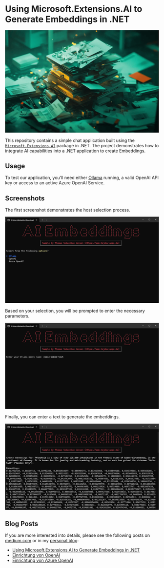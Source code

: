 # Using Microsoft.Extensions.AI to Generate Embeddings in .NET

![Header Image](/docs/header.png)

This repository contains a simple chat application built using the [`Microsoft.Extensions.AI`](https://www.nuget.org/packages/Microsoft.Extensions.AI) package in .NET. The project demonstrates how to integrate AI capabilities into a .NET application to create Embeddings.

## Usage

To test our application, you'll need either [Ollama](https://ollama.com/) running, a valid OpenAI API key or access to an active Azure OpenAI Service.

## Screenshots

The first screenshot demonstrates the host selection process.

![Sample 1](/docs/microsoft-extensions-ai-embeddings-01.png)

Based on your selection, you will be prompted to enter the necessary parameters.

![Sample 2](/docs/microsoft-extensions-ai-embeddings-02.png)

Finally, you can enter a text to generate the embeddings.

![Sample 3](/docs/microsoft-extensions-ai-embeddings-03.png)

## Blog Posts

If you are more interested into details, please see the following posts on [medium.com](https://medium.com/@tsjdevapps) or in my [personal blog](https://www.tsjdev-apps.de):

- [Using Microsoft.Extensions.AI to Generate Embeddings in .NET](https://medium.com/medialesson/using-microsoft-extensions-ai-to-generate-embeddings-in-net-0e6485180593)
- [Einrichtung von OpenAI](https://www.tsjdev-apps.de/einrichtung-von-openai/)
- [Einrichtung von Azure OpenAI](https://www.tsjdev-apps.de/einrichtung-von-azure-openai/)
